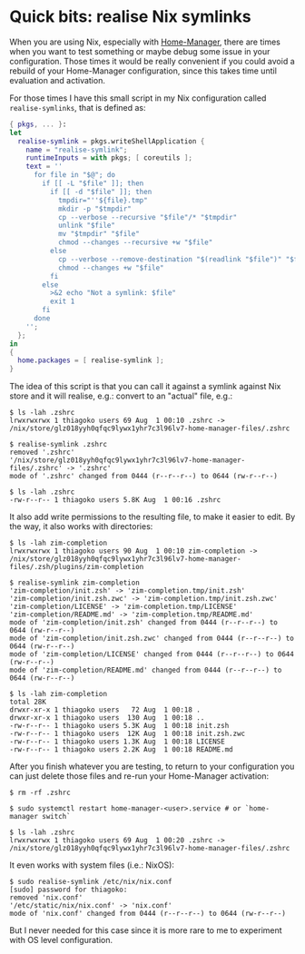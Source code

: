 # Quick bits: realise Nix symlinks

When you are using Nix, especially with
[Home-Manager](https://github.com/nix-community/home-manager/), there are times
when you want to test something or maybe debug some issue in your
configuration. Those times it would be really convenient if you could avoid a
rebuild of your Home-Manager configuration, since this takes time until
evaluation and activation.

For those times I have this small script in my Nix configuration called
`realise-symlinks`, that is defined as:

```nix
{ pkgs, ... }:
let
  realise-symlink = pkgs.writeShellApplication {
    name = "realise-symlink";
    runtimeInputs = with pkgs; [ coreutils ];
    text = ''
      for file in "$@"; do
        if [[ -L "$file" ]]; then
          if [[ -d "$file" ]]; then
            tmpdir="''${file}.tmp"
            mkdir -p "$tmpdir"
            cp --verbose --recursive "$file"/* "$tmpdir"
            unlink "$file"
            mv "$tmpdir" "$file"
            chmod --changes --recursive +w "$file"
          else
            cp --verbose --remove-destination "$(readlink "$file")" "$file"
            chmod --changes +w "$file"
          fi
        else
          >&2 echo "Not a symlink: $file"
          exit 1
        fi
      done
    '';
  };
in
{
  home.packages = [ realise-symlink ];
}
```

The idea of this script is that you can call it against a symlink against Nix
store and it will realise, e.g.: convert to an "actual" file, e.g.:

```console
$ ls -lah .zshrc
lrwxrwxrwx 1 thiagoko users 69 Aug  1 00:10 .zshrc -> /nix/store/glz018yyh0qfqc9lywx1yhr7c3l96lv7-home-manager-files/.zshrc

$ realise-symlink .zshrc
removed '.zshrc'
'/nix/store/glz018yyh0qfqc9lywx1yhr7c3l96lv7-home-manager-files/.zshrc' -> '.zshrc'
mode of '.zshrc' changed from 0444 (r--r--r--) to 0644 (rw-r--r--)

$ ls -lah .zshrc
-rw-r--r-- 1 thiagoko users 5.8K Aug  1 00:16 .zshrc
```

It also add write permissions to the resulting file, to make it easier to edit.
By the way, it also works with directories:

```console
$ ls -lah zim-completion
lrwxrwxrwx 1 thiagoko users 90 Aug  1 00:10 zim-completion -> /nix/store/glz018yyh0qfqc9lywx1yhr7c3l96lv7-home-manager-files/.zsh/plugins/zim-completion

$ realise-symlink zim-completion
'zim-completion/init.zsh' -> 'zim-completion.tmp/init.zsh'
'zim-completion/init.zsh.zwc' -> 'zim-completion.tmp/init.zsh.zwc'
'zim-completion/LICENSE' -> 'zim-completion.tmp/LICENSE'
'zim-completion/README.md' -> 'zim-completion.tmp/README.md'
mode of 'zim-completion/init.zsh' changed from 0444 (r--r--r--) to 0644 (rw-r--r--)
mode of 'zim-completion/init.zsh.zwc' changed from 0444 (r--r--r--) to 0644 (rw-r--r--)
mode of 'zim-completion/LICENSE' changed from 0444 (r--r--r--) to 0644 (rw-r--r--)
mode of 'zim-completion/README.md' changed from 0444 (r--r--r--) to 0644 (rw-r--r--)

$ ls -lah zim-completion
total 28K
drwxr-xr-x 1 thiagoko users   72 Aug  1 00:18 .
drwxr-xr-x 1 thiagoko users  130 Aug  1 00:18 ..
-rw-r--r-- 1 thiagoko users 5.3K Aug  1 00:18 init.zsh
-rw-r--r-- 1 thiagoko users  12K Aug  1 00:18 init.zsh.zwc
-rw-r--r-- 1 thiagoko users 1.3K Aug  1 00:18 LICENSE
-rw-r--r-- 1 thiagoko users 2.2K Aug  1 00:18 README.md
```

After you finish whatever you are testing, to return to your configuration you
can just delete those files and re-run your Home-Manager activation:

```console
$ rm -rf .zshrc

$ sudo systemctl restart home-manager-<user>.service # or `home-manager switch`

$ ls -lah .zshrc
lrwxrwxrwx 1 thiagoko users 69 Aug  1 00:20 .zshrc -> /nix/store/glz018yyh0qfqc9lywx1yhr7c3l96lv7-home-manager-files/.zshrc
```

It even works with system files (i.e.: NixOS):

```console
$ sudo realise-symlink /etc/nix/nix.conf
[sudo] password for thiagoko:
removed 'nix.conf'
'/etc/static/nix/nix.conf' -> 'nix.conf'
mode of 'nix.conf' changed from 0444 (r--r--r--) to 0644 (rw-r--r--)
```

But I never needed for this case since it is more rare to me to experiment with
OS level configuration.

